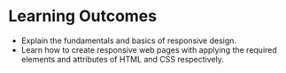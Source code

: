 # Learning Outcomes
- Explain the fundamentals and basics of responsive design.
- Learn how to create responsive web pages with applying the required elements and attributes of HTML and CSS respectively.
